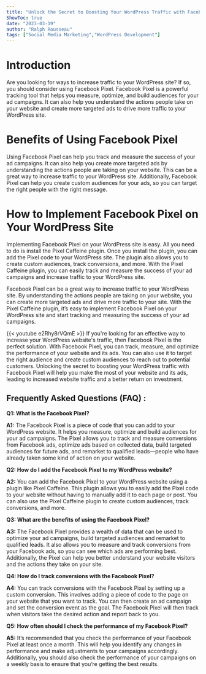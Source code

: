 ```yaml
---
title: "Unlock the Secret to Boosting Your WordPress Traffic with Facebook Pixel!"
ShowToc: true 
date: "2023-03-19"
author: "Ralph Rousseau" 
tags: ["Social Media Marketing","WordPress Development"]
---
```

# Introduction

Are you looking for ways to increase traffic to your WordPress site? If so, you should consider using Facebook Pixel. Facebook Pixel is a powerful tracking tool that helps you measure, optimize, and build audiences for your ad campaigns. It can also help you understand the actions people take on your website and create more targeted ads to drive more traffic to your WordPress site.

# Benefits of Using Facebook Pixel

Using Facebook Pixel can help you track and measure the success of your ad campaigns. It can also help you create more targeted ads by understanding the actions people are taking on your website. This can be a great way to increase traffic to your WordPress site. Additionally, Facebook Pixel can help you create custom audiences for your ads, so you can target the right people with the right message.

# How to Implement Facebook Pixel on Your WordPress Site

Implementing Facebook Pixel on your WordPress site is easy. All you need to do is install the Pixel Caffeine plugin. Once you install the plugin, you can add the Pixel code to your WordPress site. The plugin also allows you to create custom audiences, track conversions, and more. With the Pixel Caffeine plugin, you can easily track and measure the success of your ad campaigns and increase traffic to your WordPress site. 

Facebook Pixel can be a great way to increase traffic to your WordPress site. By understanding the actions people are taking on your website, you can create more targeted ads and drive more traffic to your site. With the Pixel Caffeine plugin, it’s easy to implement Facebook Pixel on your WordPress site and start tracking and measuring the success of your ad campaigns.

{{< youtube e2Rhy8rVQmE >}} 
If you're looking for an effective way to increase your WordPress website's traffic, then Facebook Pixel is the perfect solution. With Facebook Pixel, you can track, measure, and optimize the performance of your website and its ads. You can also use it to target the right audience and create custom audiences to reach out to potential customers. Unlocking the secret to boosting your WordPress traffic with Facebook Pixel will help you make the most of your website and its ads, leading to increased website traffic and a better return on investment.

## Frequently Asked Questions (FAQ) :
**Q1: What is the Facebook Pixel?**

**A1:** The Facebook Pixel is a piece of code that you can add to your WordPress website. It helps you measure, optimize and build audiences for your ad campaigns. The Pixel allows you to track and measure conversions from Facebook ads, optimize ads based on collected data, build targeted audiences for future ads, and remarket to qualified leads—people who have already taken some kind of action on your website. 

**Q2: How do I add the Facebook Pixel to my WordPress website?**

**A2:** You can add the Facebook Pixel to your WordPress website using a plugin like Pixel Caffeine. This plugin allows you to easily add the Pixel code to your website without having to manually add it to each page or post. You can also use the Pixel Caffeine plugin to create custom audiences, track conversions, and more.

**Q3: What are the benefits of using the Facebook Pixel?**

**A3:** The Facebook Pixel provides a wealth of data that can be used to optimize your ad campaigns, build targeted audiences and remarket to qualified leads. It also allows you to measure and track conversions from your Facebook ads, so you can see which ads are performing best. Additionally, the Pixel can help you better understand your website visitors and the actions they take on your site. 

**Q4: How do I track conversions with the Facebook Pixel?**

**A4:** You can track conversions with the Facebook Pixel by setting up a custom conversion. This involves adding a piece of code to the page on your website that you want to track. You can then create an ad campaign and set the conversion event as the goal. The Facebook Pixel will then track when visitors take the desired action and report back to you. 

**Q5: How often should I check the performance of my Facebook Pixel?**

**A5:** It’s recommended that you check the performance of your Facebook Pixel at least once a month. This will help you identify any changes in performance and make adjustments to your campaigns accordingly. Additionally, you should also check the performance of your campaigns on a weekly basis to ensure that you’re getting the best results.





